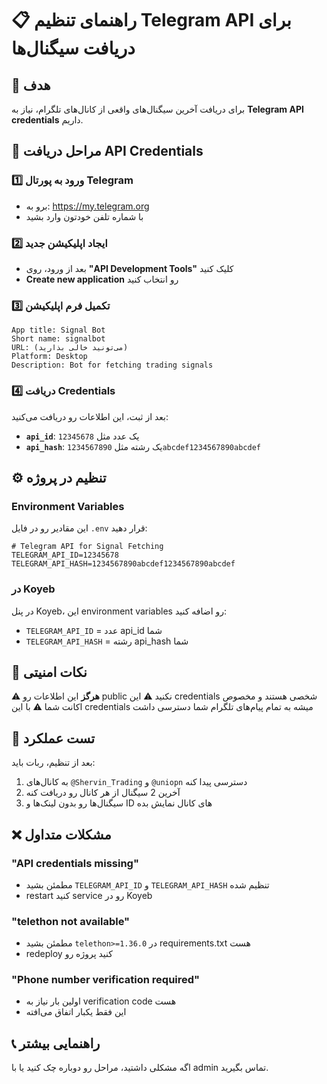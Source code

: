 # 📋 راهنمای تنظیم Telegram API برای دریافت سیگنال‌ها

## 🎯 هدف
برای دریافت آخرین سیگنال‌های واقعی از کانال‌های تلگرام، نیاز به **Telegram API credentials** داریم.

## 📝 مراحل دریافت API Credentials

### 1️⃣ **ورود به پورتال Telegram**
- برو به: https://my.telegram.org
- با شماره تلفن خودتون وارد بشید

### 2️⃣ **ایجاد اپلیکیشن جدید**
- بعد از ورود، روی **"API Development Tools"** کلیک کنید
- **Create new application** رو انتخاب کنید

### 3️⃣ **تکمیل فرم اپلیکیشن**
```
App title: Signal Bot
Short name: signalbot
URL: (می‌تونید خالی بذارید)
Platform: Desktop
Description: Bot for fetching trading signals
```

### 4️⃣ **دریافت Credentials**
بعد از ثبت، این اطلاعات رو دریافت می‌کنید:
- **`api_id`**: یک عدد مثل `12345678`
- **`api_hash`**: یک رشته مثل `1234567890abcdef1234567890abcdef`

## ⚙️ تنظیم در پروژه

### Environment Variables
این مقادیر رو در فایل `.env` قرار دهید:

```env
# Telegram API for Signal Fetching
TELEGRAM_API_ID=12345678
TELEGRAM_API_HASH=1234567890abcdef1234567890abcdef
```

### در Koyeb
در پنل Koyeb، این environment variables رو اضافه کنید:
- `TELEGRAM_API_ID` = عدد api_id شما
- `TELEGRAM_API_HASH` = رشته api_hash شما

## 🔐 نکات امنیتی

⚠️ **هرگز** این اطلاعات رو public نکنید
⚠️ این credentials شخصی هستند و مخصوص اکانت شما
⚠️ با این credentials میشه به تمام پیام‌های تلگرام شما دسترسی داشت

## 🧪 تست عملکرد

بعد از تنظیم، ربات باید:
1. به کانال‌های `@Shervin_Trading` و `@uniopn` دسترسی پیدا کنه
2. آخرین 2 سیگنال از هر کانال رو دریافت کنه
3. سیگنال‌ها رو بدون لینک‌ها و ID های کانال نمایش بده

## ❌ مشکلات متداول

### "API credentials missing"
- مطمئن بشید `TELEGRAM_API_ID` و `TELEGRAM_API_HASH` تنظیم شده
- restart کنید service رو در Koyeb

### "telethon not available"  
- مطمئن بشید `telethon>=1.36.0` در requirements.txt هست
- redeploy کنید پروژه رو

### "Phone number verification required"
- اولین بار نیاز به verification code هست
- این فقط یکبار اتفاق می‌افته

## 📞 راهنمایی بیشتر

اگه مشکلی داشتید، مراحل رو دوباره چک کنید یا با admin تماس بگیرید.

